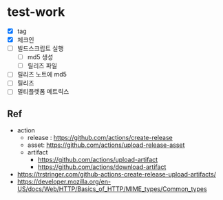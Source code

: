# test-work

- [x] tag
- [x] 체크인
- [ ] 빌드스크립트 실행
  - [ ] md5 생성
  - [ ] 릴리즈 파일
- [ ] 릴리즈 노트에 md5
- [ ] 릴리즈
- [ ] 멀티플렛폼 메트릭스

## Ref

- action
  - release : <https://github.com/actions/create-release>
  - asset: <https://github.com/actions/upload-release-asset>
  - artifact
    - <https://github.com/actions/upload-artifact>
    - <https://github.com/actions/download-artifact>
- <https://trstringer.com/github-actions-create-release-upload-artifacts/>
- <https://developer.mozilla.org/en-US/docs/Web/HTTP/Basics_of_HTTP/MIME_types/Common_types>
